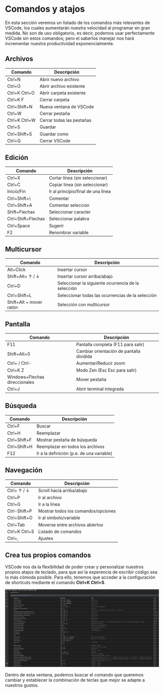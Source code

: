 # Comandos y atajos

En esta sección veremos un listado de los comandos más relevantes de VSCode, los cuales aumentarán nuestra velocidad al programar en gran medida. No son de uso obligatorio, es decir, podemos usar perfectamente VSCode sin estos comandos; pero el saberlos manejar nos hará incrementar nuestra productividad exponencialmente.

## Archivos

| Comando       | Descripción               |
| ------------- | ------------------------- |
| Ctrl+N        | Abrir nuevo archivo       |
| Ctrl+O        | Abrir archivo existente   |
| Ctrl+K Ctrl+O | Abrir carpeta existente   |
| Ctrl+K F      | Cerrar carpeta            |
| Ctrl+Shift+N  | Nueva ventana de VSCode   |
| Ctrl+W        | Cerrar pestaña            |
| Ctrl+K Ctrl+W | Cerrar todas las pestañas |
| Ctrl+S        | Guardar                   |
| Ctrl+Shift+S  | Guardar como              |
| Ctrl+Q        | Cerrar VSCode             |

## Edición

| Comando            | Descripción                        |
| ------------------ | ---------------------------------- |
| Ctrl+X             | Cortar línea (sin seleccionar)     |
| Ctrl+C             | Copiar línea (sin seleccionar)     |
| Inicio/Fin         | Ir al principio/final de una línea |
| Ctrl+Shift+\       | Comentar                           |
| Ctrl+Shift+A       | Comentar seleccion                 |
| Shift+Flechas      | Seleccionar caracter               |
| Ctrl+Shift+Flechas | Seleccionar palabra                |
| Ctrl+Space         | Sugerir                            |
| F2                 | Renombrar variable                 |

## Multicursor

| Comando                 | Descripción                                         |
| ----------------------- | --------------------------------------------------- |
| Alt+Click               | Insertar cursor                                     |
| Shift+Alt+ ↑ / ↓        | Insertar cursor arriba/abajo                        |
| Ctrl+D                  | Seleccionar la siguiente ocurrencia de la selección |
| Ctrl+Shift+L            | Seleccionar todas las ocurrencias de la selección   |
| Shift+Alt + mover ratón | Selección con multicursor                           |

## Pantalla

| Comando                       | Descripción                              |
| ----------------------------- | ---------------------------------------- |
| F11                           | Pantalla completa (F11 para salir)       |
| Shift+Alt+0                   | Cambiar orientación de pantalla dividida |
| Ctrl+ / Ctrl-                 | Aumentar/Reducir zoom                    |
| Ctrl+K Z                      | Modo Zen (Esc Esc para salir)            |
| Windows+Flechas direccionales | Mover pestaña                            |
| Ctrl+J                        | Abrir terminal integrada                 |

## Búsqueda

| Comando      | Descripción                               |
| ------------ | ----------------------------------------- |
| Ctrl+F       | Buscar                                    |
| Ctrl+H       | Reemplazar                                |
| Ctrl+Shift+F | Mostrar pestaña de búsqueda               |
| Ctrl+Shift+H | Reemplazar en todos los archivos          |
| F12          | Ir a la definición (p.e. de una variable) |

## Navegación

| Comando       | Descripción                         |
| ------------- | ----------------------------------- |
| Ctrl+ ↑ / ↓   | Scroll hacia arriba/abajo           |
| Ctrl+P        | Ir al archivo                       |
| Ctrl+G        | Ir a la línea                       |
| Ctrl-Shift+P  | Mostrar todos los comandos/opciones |
| Ctrl+Shift+O  | Ir al símbolo/variable              |
| Ctrl+Tab      | Moverse entre archivos abiertos     |
| Ctrl+K Ctrl+S | Listado de comandos                 |
| Ctrl+,        | Ajustes                             |

## Crea tus propios comandos

VSCode nos da la flexibilidad de poder crear y personalizar nuestros propios atajos de teclado, para que así la experencia de escribir código sea lo más cómoda posible. Para ello, tenemos que acceder a la configuración de shortcuts mediante el comando **Ctrl+K Ctrl+S**.

![configuracion de comandos](images/comandos/configuracion-comandos.png)

Dentro de esta ventana, podemos buscar el comando que queremos cambiar y establecer la combinación de teclas que mejor se adapte a nuestros gustos.
